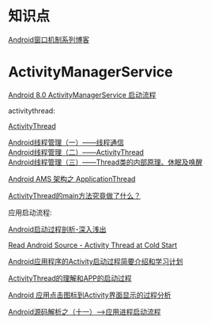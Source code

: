 # 知识点

[Android窗口机制系列博客](https://www.jianshu.com/p/40a9c93b5a8d)

# ActivityManagerService

[Android 8.0 ActivityManagerService 启动流程](https://www.jianshu.com/p/98ccde25a57c?hmsr=toutiao.io&utm_medium=toutiao.io&utm_source=toutiao.io)

activitythread:

[ActivityThread](https://www.jianshu.com/p/d8972b4188df)

[Android线程管理（一）——线程通信](https://www.cnblogs.com/younghao/p/5116819.html)  
[Android线程管理（二）——ActivityThread](https://www.cnblogs.com/younghao/p/5126408.html)  
[Android线程管理（三）——Thread类的内部原理、休眠及唤醒](https://www.cnblogs.com/younghao/p/5141295.html)

[Android AMS 架构之 ApplicationThread](https://a284628487.github.io/2017/09/24/Android-AMS-ApplicationThread/)

[ActivityThread的main方法究竟做了什么？](https://www.jianshu.com/p/0efc71f349c8)

应用启动流程:

[Android启动过程剖析-深入浅出](https://juejin.im/post/5b3885d96fb9a00e687a0708)

[Read Android Source - Activity Thread at Cold Start](https://programming.vip/docs/read-android-source-activity-thread-at-cold-start.html)

[Android应用程序的Activity启动过程简要介绍和学习计划](https://blog.csdn.net/luoshengyang/article/details/6685853)

[ActivityThread的理解和APP的启动过程](https://blog.csdn.net/hzwailll/article/details/85339714)

[Android 应用点击图标到Activity界面显示的过程分析](http://www.silencedut.com/2016/08/02/Android%20%E5%BA%94%E7%94%A8%E7%82%B9%E5%87%BB%E5%9B%BE%E6%A0%87%E5%88%B0Activity%E7%95%8C%E9%9D%A2%E6%98%BE%E7%A4%BA%E7%9A%84%E8%BF%87%E7%A8%8B%E5%88%86%E6%9E%90/)

[Android源码解析之（十一）-->应用进程启动流程](https://blog.csdn.net/qq_23547831/article/details/51119333)







